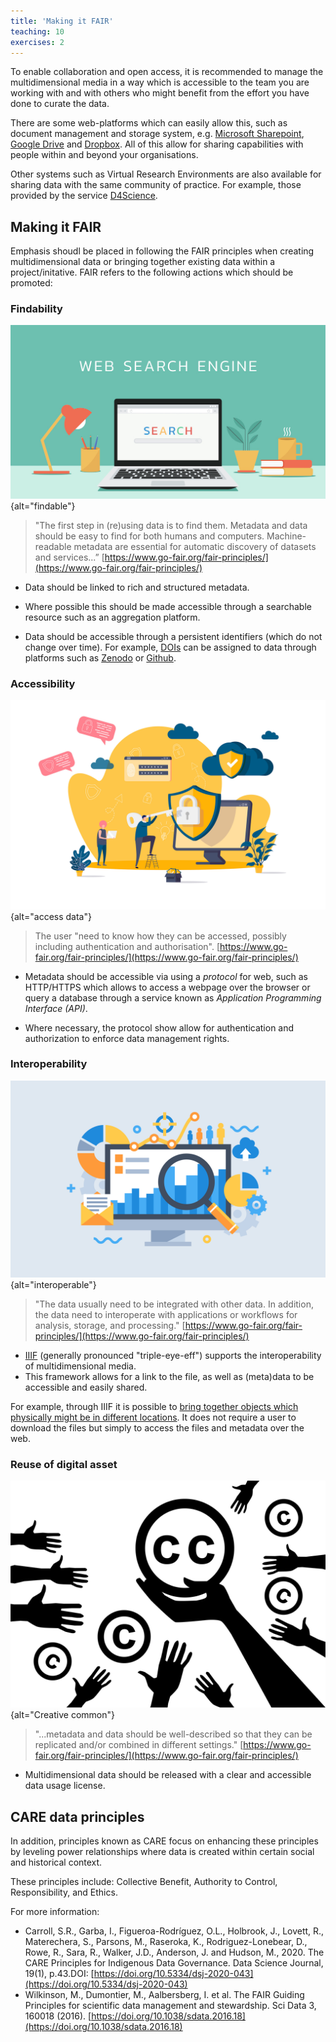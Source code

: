 ```yaml
---
title: 'Making it FAIR'
teaching: 10
exercises: 2
---
```


To enable collaboration and open access, 
it is recommended to manage the multidimensional media in a way
which is accessible to the team you are working with and with 
others who might benefit from the 
effort you have done to curate the data. 

There are some web-platforms which can easily allow this, such as
document management and storage system, e.g. [Microsoft Sharepoint](https://microsoft.sharepoint.com), [Google Drive](https://www.google.com)
and [Dropbox](https://www.dropbox.com/). All of this allow
for sharing capabilities with people within and beyond your organisations.

Other systems such as Virtual Research Environments are also available for
sharing data with the same community of practice. For example, those 
provided by the service [D4Science](https://services.d4science.org/).


## Making it FAIR
Emphasis shoudl be placed in following the FAIR principles
when creating multidimensional data or bringing together
existing data within a project/initative. FAIR refers to the following 
actions which should be promoted:

### Findability

![&copy; ST.art from AdbobeStock](fig/AdobeStock_605423469.jpeg){alt="findable"}

>"The first step in (re)using data is to find them. Metadata and data should be easy to find for both humans and computers. Machine-readable metadata are essential for automatic discovery of datasets and services...”
[https://www.go-fair.org/fair-principles/](https://www.go-fair.org/fair-principles/)

- Data should be linked to rich and structured metadata.

- Where possible this should be made accessible through a searchable 
resource such as an aggregation platform. 

- Data should be accessible 
through a persistent identifiers (which do not change over time). For example, [DOIs](https://www.doi.org/the-identifier/what-is-a-doi/) can be assigned to data
through platforms such as [Zenodo](https://zenodo.org/) 
or [Github](https://github.com/).

### Accessibility

![&copy; alexdndz from AdobeStock](fig/AdobeStock_408113732.jpeg){alt="access data"}

>The user "need to know how they can be accessed, possibly including authentication and authorisation". [https://www.go-fair.org/fair-principles/](https://www.go-fair.org/fair-principles/)

- Metadata should be accessible via using a *protocol* for web, such as HTTP/HTTPS
which allows to access a webpage over the browser or query a database through
a service known as *Application Programming Interface (API)*. 

- Where necessary, the protocol show allow for authentication and 
authorization to enforce data management rights.

### Interoperability 

![&copy; Molnia from AdobeStock](fig/AdobeStock_301985997.jpeg){alt="interoperable"}

> "The data usually need to be integrated with other data. In addition, the data need to interoperate with applications or workflows for analysis, storage, and processing." [https://www.go-fair.org/fair-principles/](https://www.go-fair.org/fair-principles/)

- [IIIF](https://github.com/IIIF/awesome-iiif) (generally pronounced "triple-eye-eff") supports the interoperability of 
multidimensional media. 
- This framework allows for a link to the file, as well as
(meta)data to be accessible and easily shared.

For example, through IIIF it is possible to [bring together objects
which physically might be in different locations]([https://projectmirador.org/embed/?iiif-content=https://iiif.io/api/cookbook/recipe/0036-composition-from-multiple-images/manifest.json]).
It does not require a user to download the files but simply to access
the files and metadata over the web.


### Reuse of digital asset

![&copy; Olesia Sarycheva from AdbobeStock](fig/AdobeStock_104923735.jpeg){alt="Creative common"}

> "...metadata and data should be well-described so that they can be replicated and/or combined in different settings."
[https://www.go-fair.org/fair-principles/](https://www.go-fair.org/fair-principles/)

- Multidimensional data should be 
released with a clear and accessible data usage license.

## CARE data principles

In addition, principles known as CARE focus on enhancing these
principles by leveling power relationships where data is created within
certain social and historical context. 

These principles include:
Collective Benefit, Authority to Control, Responsibility, and Ethics. 


For more information:

- Carroll, S.R., Garba, I., Figueroa-Rodríguez, O.L., Holbrook, J., Lovett, R., Materechera, S., Parsons, M., Raseroka, K., Rodriguez-Lonebear, D., Rowe, R., Sara, R., Walker, J.D., Anderson, J. and Hudson, M., 2020. The CARE Principles for Indigenous Data Governance. Data Science Journal, 19(1), p.43.DOI: [https://doi.org/10.5334/dsj-2020-043](https://doi.org/10.5334/dsj-2020-043)
- Wilkinson, M., Dumontier, M., Aalbersberg, I. et al.
The FAIR Guiding Principles for scientific data management and stewardship. Sci Data 3, 160018 (2016). [https://doi.org/10.1038/sdata.2016.18](https://doi.org/10.1038/sdata.2016.18)



